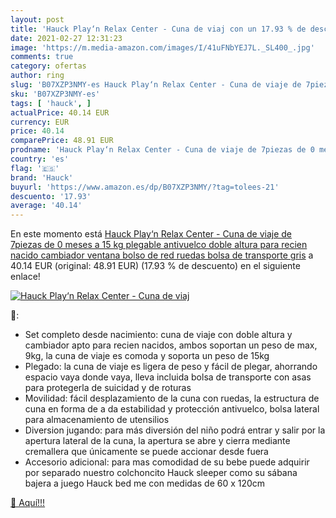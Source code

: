 ```yaml
---
layout: post
title: 'Hauck Play‘n Relax Center - Cuna de viaj con un 17.93 % de descuento'
date: 2021-02-27 12:31:23
image: 'https://m.media-amazon.com/images/I/41uFNbYEJ7L._SL400_.jpg'
comments: true
category: ofertas
author: ring
slug: 'B07XZP3NMY-es Hauck Play‘n Relax Center - Cuna de viaje de 7piezas de 0...'
sku: 'B07XZP3NMY-es'
tags: [ 'hauck', ]
actualPrice: 40.14 EUR
currency: EUR
price: 40.14
comparePrice: 48.91 EUR
prodname: 'Hauck Play‘n Relax Center - Cuna de viaje de 7piezas de 0 meses a 15 kg  plegable  antivuelco  doble altura para recien nacido  cambiador  ventana  bolso de red  ruedas  bolsa de transporte  gris'
country: 'es'
flag: '🇪🇸'
brand: 'Hauck'
buyurl: 'https://www.amazon.es/dp/B07XZP3NMY/?tag=tolees-21'
descuento: '17.93'
average: '40.14'
---
```


En este momento está [Hauck Play‘n Relax Center - Cuna de viaje de 7piezas de 0 meses a 15 kg  plegable  antivuelco  doble altura para recien nacido  cambiador  ventana  bolso de red  ruedas  bolsa de transporte  gris](https://www.amazon.es/dp/B07XZP3NMY/?tag=tolees-21) a 40.14 EUR (original: 48.91 EUR) (17.93 %  de descuento) en el siguiente enlace!

[![Hauck Play‘n Relax Center - Cuna de viaj](https://m.media-amazon.com/images/I/41uFNbYEJ7L._SL400_.jpg)](https://www.amazon.es/dp/B07XZP3NMY/?tag=tolees-21)

🔎:

- Set completo desde nacimiento: cuna de viaje con doble altura y cambiador apto para recien nacidos, ambos soportan un peso de max, 9kg, la cuna de viaje es comoda y soporta un peso de 15kg
- Plegado: la cuna de viaje es ligera de peso y fácil de plegar, ahorrando espacio vaya donde vaya, lleva incluida bolsa de transporte con asas para protegerla de suicidad y de roturas
- Movilidad: fácil desplazamiento de la cuna con ruedas, la estructura de cuna en forma de a da estabilidad y protección antivuelco, bolsa lateral para almacenamiento de utensilios
- Diversion jugando: para más diversión del niño podrá entrar y salir por la apertura lateral de la cuna, la apertura se abre y cierra mediante cremallera que únicamente se puede accionar desde fuera
- Accesorio adicional: para mas comodidad de su bebe puede adquirir por separado nuestro colchoncito Hauck sleeper como su sábana bajera a juego Hauck bed me con medidas de 60 x 120cm

[🛒 Aquí!!!](https://www.amazon.es/dp/B07XZP3NMY/?tag=tolees-21)
